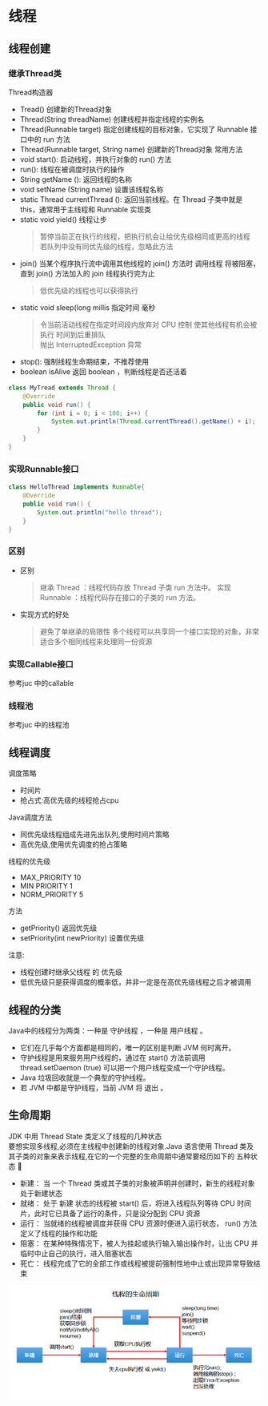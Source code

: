 # 线程

## 线程创建

### 继承Thread类
Thread构造器  
* Tread() 创建新的Thread对象
* Thread(String threadName) 创建线程并指定线程的实例名
* Thread(Runnable target) 指定创建线程的目标对象，它实现了 Runnable 接口中的 run 方法
* Thread(Runnable target, String name) 创建新的Thread对象
常用方法  
* void start(): 启动线程，并执行对象的 run() 方法
* run(): 线程在被调度时执行的操作
* String getName (): 返回线程的名称
* void setName (String name) 设置该线程名称
* static Thread currentThread (): 返回当前线程。在 Thread 子类中就是 this，通常用于主线程和 Runnable 实现类
* static void yield() 线程让步
    > 暂停当前正在执行的线程，把执行机会让给优先级相同或更高的线程  
    > 若队列中没有同优先级的线程，忽略此方法  
* join() 当某个程序执行流中调用其他线程的 join() 方法时 调用线程 将被阻塞，直到 join() 方法加入的 join 线程执行完为止
    > 低优先级的线程也可以获得执行  
* static void sleep(long millis 指定时间 毫秒
    > 令当前活动线程在指定时间段内放弃对 CPU 控制 使其他线程有机会被执行 时间到后重排队    
    > 抛出 InterruptedException 异常  
* stop(): 强制线程生命期结束，不推荐使用
* boolean isAlive 返回 boolean ，判断线程是否还活着

```java
class MyTread extends Thread {
    @Override
    public void run() {
        for (int i = 0; i < 100; i++) {
            System.out.println(Thread.currentThread().getName() + i);
        }
    }
}
```

### 实现Runnable接口
```java
class HelloThread implements Runnable{
    @Override
    public void run() {
        System.out.println("hello thread");
    }
}
```

### 区别
* 区别
    > 继承 Thread ：线程代码存放 Thread 子类 run 方法中。
    > 实现 Runnable ：线程代码存在接口的子类的 run 方法。
* 实现方式的好处
    > 避免了单继承的局限性
    > 多个线程可以共享同一个接口实现的对象，非常适合多个相同线程来处理同一份资源
        
### 实现Callable接口
参考juc 中的callable

### 线程池
参考juc 中的线程池

## 线程调度
调度策略  
* 时间片
* 抢占式:高优先级的线程抢占cpu  

Java调度方法
* 同优先级线程组成先进先出队列,使用时间片策略
* 高优先级,使用优先调度的抢占策略  

线程的优先级  
* MAX_PRIORITY 10
* MIN PRIORITY 1
* NORM_PRIORITY 5  

方法 
* getPriority() 返回优先级
* setPriority(int newPriority) 设置优先级  

注意:
* 线程创建时继承父线程 的 优先级
* 低优先级只是获得调度的概率低，并非一定是在高优先级线程之后才被调用

## 线程的分类
Java中的线程分为两类：一种是 守护线程 ，一种是 用户线程 。
* 它们在几乎每个方面都是相同的，唯一的区别是判断 JVM 何时离开。
* 守护线程是用来服务用户线程的，通过在 start() 方法前调用thread.setDaemon (true) 可以把一个用户线程变成一个守护线程。
* Java 垃圾回收就是一个典型的守护线程。
* 若 JVM 中都是守护线程，当前 JVM 将 退出 。

## 生命周期
JDK 中用 Thread State 类定义了线程的几种状态  
要想实现多线程,必须在主线程中创建新的线程对象.Java 语言使用 Thread 类及其子类的对象来表示线程,在它的一个完整的生命周期中通常要经历如下的 五种状态

* 新建： 当 一个 Thread 类或其子类的对象被声明并创建时，新生的线程对象处于新建状态
* 就绪： 处于 新建 状态的线程被 start() 后，将进入线程队列等待 CPU 时间片，此时它已具备了运行的条件，只是没分配到 CPU 资源
* 运行： 当就绪的线程被调度并获得 CPU 资源时便进入运行状态， run() 方法定义了线程的操作和功能
* 阻塞： 在某种特殊情况下，被人为挂起或执行输入输出操作时，让出 CPU 并临时中止自己的执行，进入阻塞状态
* 死亡： 线程完成了它的全部工作或线程被提前强制性地中止或出现异常导致结束

 ![生命周期](static/life.png)



